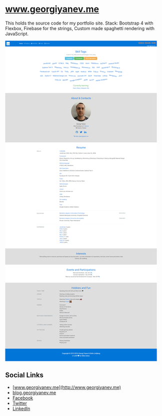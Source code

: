 # www.georgiyanev.me

This holds the source code for my portfolio site.
Stack: Bootstrap 4 with Flexbox, Firebase for the strings, Custom made spaghetti rendering with JavaScript.

<img src="assets/img/georgiyanev.me-preview.png">

## Social Links

- [www.georgiyanev.me](http://www.georgiyanev.me)
- [blog.georgiyanev.me](http://blog.georgiyanev.me)
- [Facebook](https://www.facebook.com/jumpalottahigh/)
- [Twitter](https://www.twitter.com/jumpalottahigh/)
- [LinkedIn](https://www.linkedin.com/in/yanevgeorgi/)
